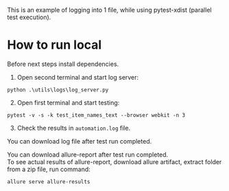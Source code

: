 This is an example of logging into 1 file, while using pytest-xdist (parallel test execution).

# How to run local
Before next steps install dependencies.
1. Open second terminal and start log server:
```
python .\utils\logs\log_server.py
```
2. Open first terminal and start testing:
```
pytest -v -s -k test_item_names_text --browser webkit -n 3
```
3. Check the results in `automation.log` file. 

You can download log file after test run completed.

You can download allure-report after test run completed.  
To see actual results of allure-report, download allure artifact, extract folder from a zip file, run command:
```
allure serve allure-results
```